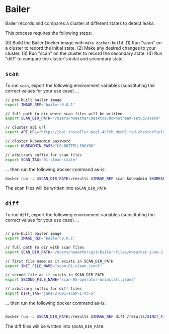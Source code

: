 # Bailer

Bailer records and compares a cluster at different states to detect leaks.

This process requires the following steps:

(0) Build the Bailer Docker image with `make docker-build`.
(1) Run "scan" on a cluster to record the initial state.
(2) Make any desired changes to your cluster.
(3) Run "scan" on the cluster to record the secondary state.
(4) Run "diff" to compare the cluster's inital and secondary state.



## `scan`

To run `scan`, export the following environment variables (substituting the correct values for your use case) ...

```bash
// pre-built bailer image
export IMAGE_REF="bailer:0.0.1"

// full path to dir where scan files will be written
export SCAN_DIR_PATH="/Users/nweather/Desktop/downstream-setup/scans"

// cluster api url
export API_URL="https://api.installer-pool-4c7rb.dev01.red-chesterfield.com:6443"

// cluster kubeadmin password
export KUBEADMIN_PASS="LOLNOTTELLINGYOU"

// arbitrary suffix for scan files
export SCAN_TAG="01-clean-state"

```

... then run the following docker command as-is:

```bash
docker run -v $SCAN_DIR_PATH:/results $IMAGE_REF scan kubeadmin $KUBEADMIN_PASS $API_URL $SCAN_TAG
```

The scan files will be written into `$SCAN_DIR_PATH`.

## `diff`

To run `diff`, export the following environment variables (substituting the correct values for your use case) ...

```bash

// pre-built bailer image
export IMAGE_REF="bailer:0.0.1"

// full path to dir with scan files
export SCAN_DIR_PATH="/Users/nweather/git/bailer-files/nweather-june-2-001-acm-2.2.3"

// first file name as it exists in SCAN_DIR_PATH
export INIT_FILE_NAME="scan-01-clean.jsonl"

// second file as it exists in SCAN_DIR_PATH
export SECOND_FILE_NAME="scan-05-operator-uninstall.jsonl"

// arbitrary suffix for diff files
export DIFF_TAG="june-2-001-scan-1-to-5"

```

... then run the following docker command as-is:

```bash

docker run -v $SCAN_DIR_PATH:/results $IMAGE_REF diff /results/$INIT_FILE_NAME /results/$SECOND_FILE_NAME $DIFF_TAG

```

The diff files will be written into `$SCAN_DIR_PATH`.
